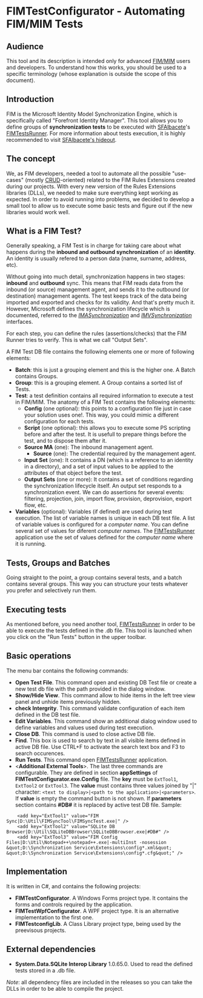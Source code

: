 # FIMTestConfigurator - Automating FIM/MIM Tests

## Audience
This tool and its description is intended only for advanced [FIM/MIM](https://en.wikipedia.org/wiki/Forefront_Identity_Manager) users and developers. To understand how this works, you should be used to a specific terminology (whose explanation is outside the scope of this document).

## Introduction
FIM is the Microsoft Identity Model Synchronization Engine, which is specifically called "Forefront Identity Manager".
This tool allows you to define groups of **synchronization tests** to be executed with [SFAlbacete](https://github.com/sfalbacete)'s [FIMTestsRunner](https://github.com/sfalbacete/FIMTestsRunner). For more information about tests execution, it is highly recommended to visit [SFAlbacete's hideout](https://github.com/sfalbacete).

## The concept
We, as FIM developers, needed a tool to automate all the possible "use-cases" (mostly [CRUD](https://en.wikipedia.org/wiki/Create,_read,_update_and_delete)-oriented) related to the FIM Rules Extensions created during our projects. With every new version of the Rules Extensions libraries (DLLs), we needed to make sure everything kept working as expected. In order to avoid running into problems, we decided to develop a small tool to allow us to execute some basic tests and figure out if the new libraries would work well.

## What is a FIM Test?
Generally speaking, a FIM Test is in charge for taking care about what happens during the **inbound and outbound synchronization** of an **identity**. An identity is usually refered to a person data (name, surname, address, etc).

Without going into much detail, synchronization happens in two stages: **inbound** and **outbound** sync. This means that FIM reads data from the inbound (or source) management agent, and sends it to the outbound (or destination) management agents. The test keeps track of the data being imported and exported and checks for its validity. And that's pretty much it.
However, Microsoft defines the synchronization lifecycle which is documented, referred to the [*IMASynchronization*](https://docs.microsoft.com/en-us/previous-versions/windows/desktop/identity-lifecycle-manager/ms696509(v%3Dvs.85)) and [*IMVSynchronization*](https://docs.microsoft.com/en-us/previous-versions/windows/desktop/identity-lifecycle-manager/ms696525(v%3Dvs.85)) interfaces.

For each step, you can define the rules (assertions/checks) that the FIM Runner tries to verify. This is what we call "Output Sets".

A FIM Test DB file contains the following elements one or more of following elements:
- **Batch**: this is just a grouping element and this is the higher one. A Batch contains Groups.
- **Group**: this is a grouping element. A Group contains a sorted list of Tests.
- **Test**: a test definition contains all required information to execute a test in FIM/MIM. The anatomy of a FIM Test contains the following elements: 
  - **Config** (one optional): this points to a configuration file just in case your solution uses one!. This way, you could mimic a different configuration for each tests.
  - **Script** (one optional): this allows you to execute some PS scripting before and after the test. It is usefull to prepare things before the test, and to dispose them after it.
  - **Source MA** (one): The inbound management agent.
    - **Source** (one): The credential required by the management agent.
  - **Input Set** (one): It contains a DN (which is a reference to an identity in a directory), and a set of input values to be applied to the attributes of that object before the test.
  - **Output Sets** (one or more): It contains a set of conditions regarding the synchronization lifecycle itself. An output set responds to a synchronization event. We can do assertions for several events: filtering, projection, join, import flow, provision, deprovision, export flow, etc.
- **Variables** (optional): Variables (if defined) are used during test execution. The list of variable names is unique in each DB test file. A list of variable values is configured for a *computer name*. You can define several set of values for diferent *computer names*. The [FIMTestsRunner](https://github.com/sfalbacete/FIMTestsRunner) application use the set of values defined for the *computer name* where it is running.
## Tests, Groups and Batches
Going straight to the point, a group contains several tests, and a batch contains several groups. This way you can structure your tests whatever you prefer and selectively run them.

## Executing tests
As mentioned before, you need another tool, [FIMTestsRunner](https://github.com/sfalbacete/FIMTestsRunner) in order to be able to execute the tests defined in the .db file.
This tool is launched when you click on the "Run Tests" button in the upper toolbar.

## Basic operations
The menu bar contains the following commands:
- **Open Test File**. This command open and existing DB Test file or create a new test db file with the path provided in the dialog window.
- **Show/Hide View**. This command allow to hide items in the left tree view panel and unhide items previously hidden.
- **check Intergrity**. This command validate configuration of each item defined in the DB test file. 
- **Edit Variables**. This command show an additional dialog window used to define variables and values used during test execution.
- **Close DB**. This command is used to close active DB file. 
- **Find**. This box is used to search by text in all visible items defined in active DB file. Use CTRL+F to activate the search text box and F3 to search occurences.
- **Run Tests**. This command open [FIMTestsRunner](https://github.com/sfalbacete/FIMTestsRunner) application.
- <**Additional External Tools**>. The last three commands are configurable. They are defined in section **appSettings** of **FIMTestConfigurator.exe.Config** file. The **key** must be `ExtTool1`, `ExtTool2` or `ExtTool3`. The **value** must contains three values joined by "|" character: `<text to display>|<path to the application>|<parameters>`. If **value** is empty the command button is not shown. If **parameters** section contains **#DB#** it is replaced by active test DB file. Sample:
```
    <add key="ExtTool1" value="FIM Sync|D:\Util\FIMSyncTool\FIMSyncTest.exe|" />
    <add key="ExtTool2" value="SQLite DB Browser|D:\Util\SQLiteDBBrowser\SQLiteDBBrowser.exe|#DB#" />
    <add key="ExtTool3" value="FIM Config Files|D:\Util\Notepad++\notepad++.exe|-multiInst -nosession &quot;D:\Synchronization Service\Extensions\config*.xml&quot;  &quot;D:\Synchronization Service\Extensions\config*.cfg&quot;" />
 ```


## Implementation
It is written in C#, and contains the following projects:
- **FIMTestConfigurator**. A Windows Forms project type. It contains the  forms and controls required by the application.
- **FIMTestWpfConfigurator**. A WPF project type. It is an alternative implementation to the first one.
- **FIMTestconfigLib**. A Class Library project type, being used by the preevisous projects.

## External dependencies
- **System.Data.SQLite Interop Library** 1.0.65.0. Used to read the defined tests stored in a .db file.

*Note*: all dependency files are included in the releases so you can take the DLLs in order to be able to compile the project.
